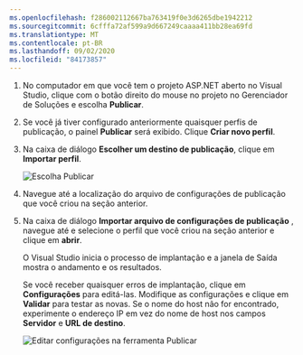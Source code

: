 ```yaml
---
ms.openlocfilehash: f286002112667ba763419f0e3d6265dbe1942212
ms.sourcegitcommit: 6cfffa72af599a9d667249caaaa411bb28ea69fd
ms.translationtype: MT
ms.contentlocale: pt-BR
ms.lasthandoff: 09/02/2020
ms.locfileid: "84173857"
---
```


1. No computador em que você tem o projeto ASP.NET aberto no Visual Studio, clique com o botão direito do mouse no projeto no Gerenciador de Soluções e escolha **Publicar**.

1. Se você já tiver configurado anteriormente quaisquer perfis de publicação, o painel **Publicar** será exibido. Clique **Criar novo perfil**.

1. Na caixa de diálogo **Escolher um destino de publicação**, clique em **Importar perfil**.

    ![Escolha Publicar](../../deployment/media/tutorial-publish-tool-import-profile.png)

1. Navegue até a localização do arquivo de configurações de publicação que você criou na seção anterior.

1. Na caixa de diálogo **Importar arquivo de configurações de publicação** , navegue até e selecione o perfil que você criou na seção anterior e clique em **abrir**.

    O Visual Studio inicia o processo de implantação e a janela de Saída mostra o andamento e os resultados.

    Se você receber quaisquer erros de implantação, clique em **Configurações** para editá-las. Modifique as configurações e clique em **Validar** para testar as novas. Se o nome do host não for encontrado, experimente o endereço IP em vez do nome de host nos campos **Servidor** e **URL de destino**.

    ![Editar configurações na ferramenta Publicar](../../deployment/media/tutorial-configure-publish-settings-in-tool.png)
